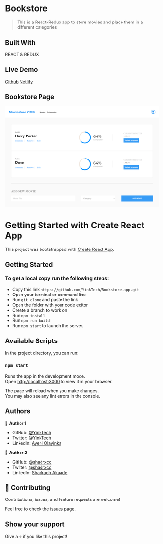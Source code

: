 # Bookstore
> This is a React-Redux app to store movies and place them in a different categories
## Built With 
REACT & REDUX 

## Live Demo

[Github](https://yinktech.github.io/Bookstore-app/)
[Netlify](https://superlative-babka-ac80ed.netlify.app/)

## Bookstore Page
![screenshot](./src/img/shot.png)
# Getting Started with Create React App

This project was bootstrapped with [Create React App](https://github.com/facebook/create-react-app).

## Getting Started

### To get a local copy run the following steps:

- Copy this link `https://github.com/YinkTech/Bookstore-app.git`
- Open your terminal or command line
- Run `git clone` and paste the link
- Open the folder with your code editor
- Create a branch to work on
- Run `npm install`
- Run `npm run build`
- Run `npm start` to launch the server.

## Available Scripts

In the project directory, you can run:

### `npm start`

Runs the app in the development mode.\
Open [http://localhost:3000](http://localhost:3000) to view it in your browser.

The page will reload when you make changes.\
You may also see any lint errors in the console.


## Authors

👤 **Author 1**

- GitHub: [@YinkTech](https://github.com/yinktech)
- Twitter: [@YinkTech](https://twitter.com/yink_tech)
- LinkedIn: [Ayeni Olayinka](https://www.linkedin.com/in/yinktech/)

👤 **Author 2**

- GitHub: [@shadrxcc](https://github.com/shadrxcc)
- Twitter: [@shadrxcc](https://twitter.com/shadrxcc)
- LinkedIn: [Shadrach Akaade](https://www.linkedin.com/in/shadrach-akaade-24a375189/)


## 🤝 Contributing
Contributions, issues, and feature requests are welcome!

Feel free to check the [issues page](https://github.com/YinkTech/Bookstore-app/issues).

## Show your support

Give a ⭐️ if you like this project!
